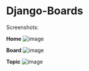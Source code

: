 # Django-Boards

Screenshots:

**Home**
![image](https://user-images.githubusercontent.com/47209915/139056355-46042516-2039-40ed-b80c-2a389b867d70.png)

**Board**
![image](https://user-images.githubusercontent.com/47209915/139056463-a7fc3108-4464-48d8-b60c-0d17d2b89b64.png)

**Topic**
![image](https://user-images.githubusercontent.com/47209915/139056683-629386f8-2169-420a-bbde-3d3512207f66.png)



